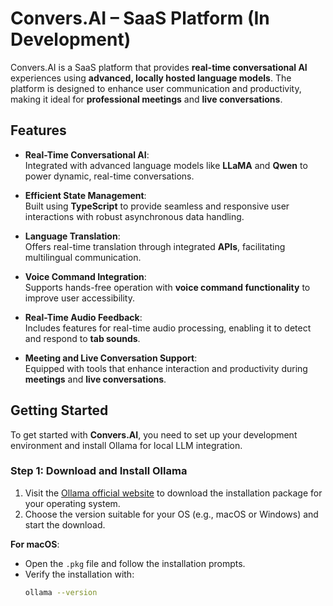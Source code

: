 # Convers.AI – SaaS Platform (In Development)

Convers.AI is a SaaS platform that provides **real-time conversational AI** experiences using **advanced, locally hosted language models**. The platform is designed to enhance user communication and productivity, making it ideal for **professional meetings** and **live conversations**.

## Features

- **Real-Time Conversational AI**:  
  Integrated with advanced language models like **LLaMA** and **Qwen** to power dynamic, real-time conversations.

- **Efficient State Management**:  
  Built using **TypeScript** to provide seamless and responsive user interactions with robust asynchronous data handling.

- **Language Translation**:  
  Offers real-time translation through integrated **APIs**, facilitating multilingual communication.

- **Voice Command Integration**:  
  Supports hands-free operation with **voice command functionality** to improve user accessibility.

- **Real-Time Audio Feedback**:  
  Includes features for real-time audio processing, enabling it to detect and respond to **tab sounds**.

- **Meeting and Live Conversation Support**:  
  Equipped with tools that enhance interaction and productivity during **meetings** and **live conversations**.

## Getting Started

To get started with **Convers.AI**, you need to set up your development environment and install Ollama for local LLM integration.

### Step 1: Download and Install Ollama

1. Visit the [Ollama official website](https://ollama.com/download) to download the installation package for your operating system.
2. Choose the version suitable for your OS (e.g., macOS or Windows) and start the download.

**For macOS**:
- Open the `.pkg` file and follow the installation prompts.
- Verify the installation with:
  ```bash
  ollama --version

